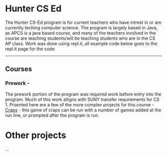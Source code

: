 # Hunter CS Ed
The Hunter CS-Ed program is for current teachers who have intrest in or are currently teching computer science. The program is largely based in Java, as APCS is a java based course, and many of the teachers involved in the course are teaching students/will be teaching students who are in the CS AP class. Work was done using repl.it, all example code below goes to the repl.it page for the code

---

## Courses
### Prework -
The prework portion of the program was required work before entry into the program. Much of this work alligns with SUNY transfer requirements for CS 1. Prsented here are a few of the more complex projects for this course - 
[Craps](https://replit.com/@mrlamorie/cohort-3-summer-work-mrlamorie#programming/Prework/8/Craps.java) - this game of craps can be run with a number of games added at the run line, or prompted after the program is run.



# Other projects
...

